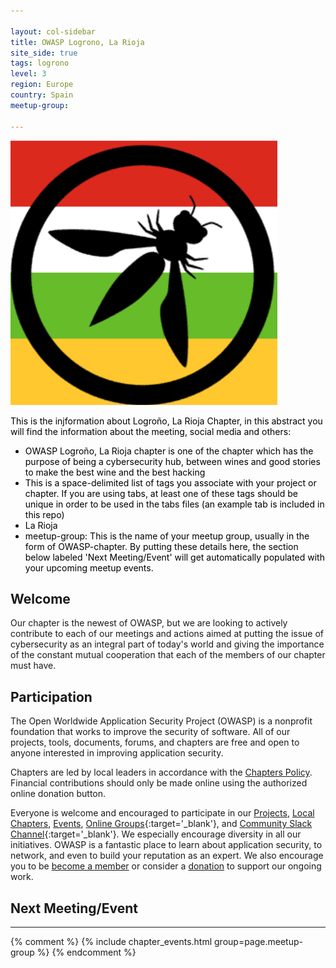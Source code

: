 ```yaml
---

layout: col-sidebar
title: OWASP Logrono, La Rioja
site_side: true
tags: logrono
level: 3
region: Europe
country: Spain
meetup-group:

---
```

<div style='color:black;'>
<td>
    <img src="assets/images/logrono.png">
</td>

This is the injformation about Logroño, La Rioja Chapter, in this abstract you will find the information about the meeting, social media and others:

<ul>

<li>OWASP Logroño, La Rioja chapter is one of the chapter which has the purpose of being a cybersecurity hub, between wines and good stories to make the best wine and the best hacking</li>

<li>This is a space-delimited list of tags you associate with your project or chapter.  If you are using tabs, at least one of these tags should be unique in order to be used in the tabs files (an example tab is included in this repo) </li>

<li>La Rioja</li>

<li>meetup-group: This is the name of your meetup group, usually in the form of OWASP-chapter.  By putting these details here, the section below labeled 'Next Meeting/Event' will get automatically populated with your upcoming meetup events.</li>
</ul>

</div>

## Welcome
Our chapter is the newest of OWASP, but we are looking to actively contribute to each of our meetings and actions aimed at putting the issue of cybersecurity as an integral part of today's world and giving the importance of the constant mutual cooperation that each of the members of our chapter must have. 

## Participation
The Open Worldwide Application Security Project (OWASP) is a nonprofit foundation that works to improve the security of software. All of our projects, tools, documents, forums, and chapters are free and open to anyone interested in improving application security. 

Chapters are led by local leaders in accordance with the [Chapters Policy](/www-policy/operational/chapters). Financial contributions should only be made online using the authorized online donation button. 

Everyone is welcome and encouraged to participate in our [Projects](/projects/), [Local Chapters](/chapters/), [Events](/events/), [Online Groups](https://groups.google.com/a/owasp.com/){:target='_blank'}, and [Community Slack Channel](https://owasp.slack.com/){:target='_blank'}. We especially encourage diversity in all our initiatives. OWASP is a fantastic place to learn about application security, to network, and even to build your reputation as an expert. We also encourage you to be [become a member](/membership/) or consider a [donation](/donate/) to support our ongoing work.


## Next Meeting/Event
---------------------
{% comment %}
{% include chapter_events.html group=page.meetup-group %}
{% endcomment %}
